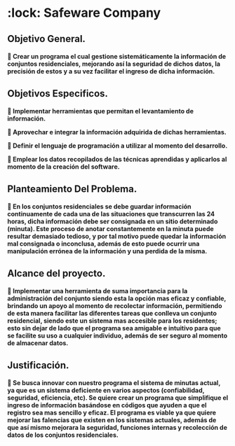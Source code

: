 <H1> :lock: Safeware Company
  
<H2> Objetivo General. 
  
<H4>
  
:small_blue_diamond: Crear un programa el cual gestione sistemáticamente la información de conjuntos residenciales, mejorando así la seguridad de dichos datos, la precisión de estos y a su vez facilitar el ingreso de dicha información.

<H2> Objetivos Especificos.
  
<H4>
  
:dart: Implementar herramientas que permitan el levantamiento de información.

:dart: Aprovechar e integrar la información adquirida de dichas herramientas.

:dart: Definir el lenguaje de programación a utilizar al momento del desarrollo. 

:dart: Emplear los datos recopilados de las técnicas aprendidas y aplicarlos al momento de la creación del software. 


<h2> Planteamiento Del Problema.

<H4>

:small_blue_diamond: En los conjuntos residenciales se debe guardar información continuamente de cada una de las situaciones que transcurren las 24 horas, dicha información debe ser consignada en un sitio determinado (minuta). Este proceso de anotar constantemente en la minuta puede resultar demasiado tedioso, y por tal motivo puede quedar la información mal consignada o inconclusa, además de esto puede ocurrir una manipulación errónea de la información y una perdida de la misma.

<h2> Alcance del proyecto. 
  
<H4>
  
:small_blue_diamond: Implementar una herramienta de suma importancia para la administración del conjunto siendo esta la opción mas eficaz y confiable, brindando un apoyo al momento de recolectar información, permitiendo de esta manera facilitar las diferentes tareas que conlleva un conjunto residencial, siendo este un sistema mas accesible para los residentes; esto sin dejar de lado que el programa sea amigable e intuitivo para que se facilite su uso a cualquier individuo, además de ser seguro al momento de almacenar datos.


<h2> Justificación.
  
<H4>
  
:small_blue_diamond: Se busca innovar con nuestro programa el sistema de minutas actual, ya que es un sistema deficiente en varios aspectos (confiabilidad, seguridad, eficiencia, etc). Se quiere crear un programa que simplifique el ingreso de información basándose en códigos que ayuden a que el registro sea mas sencillo y eficaz.
El programa es viable ya que quiere mejorar las falencias que existen en los sistemas actuales, además de que así mismo mejorara la seguridad, funciones internas y recolección de datos de los conjuntos residenciales.
